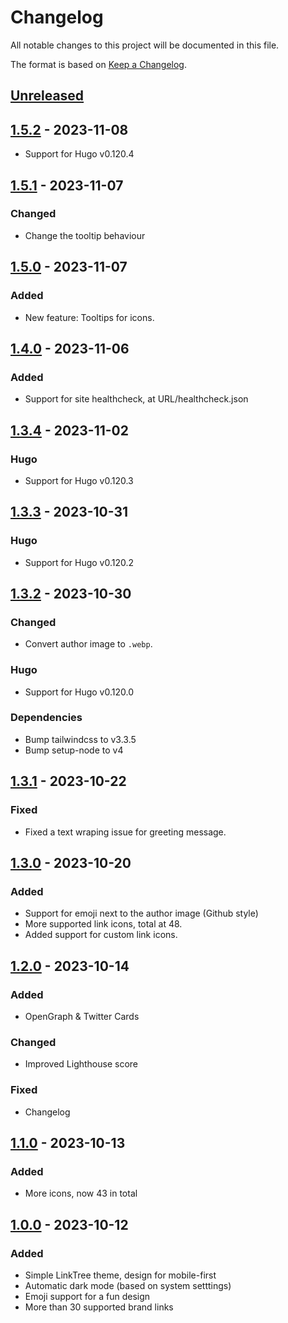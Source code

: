 # Changelog

All notable changes to this project will be documented in this file.

The format is based on [Keep a Changelog](https://keepachangelog.com/en/1.1.0/).

## [Unreleased]

## [1.5.2] - 2023-11-08
- Support for Hugo v0.120.4

## [1.5.1] - 2023-11-07

### Changed
- Change the tooltip behaviour

## [1.5.0] - 2023-11-07

### Added
- New feature: Tooltips for icons.

## [1.4.0] - 2023-11-06

### Added
- Support for site healthcheck, at URL/healthcheck.json

## [1.3.4] - 2023-11-02

### Hugo
- Support for Hugo v0.120.3

## [1.3.3] - 2023-10-31

### Hugo
- Support for Hugo v0.120.2

## [1.3.2] - 2023-10-30

### Changed
- Convert author image to `.webp`.

### Hugo
- Support for Hugo v0.120.0

### Dependencies
- Bump tailwindcss to v3.3.5
- Bump setup-node to v4

## [1.3.1] - 2023-10-22

### Fixed
- Fixed a text wraping issue for greeting message.

## [1.3.0] - 2023-10-20

### Added
- Support for emoji next to the author image (Github style)
- More supported link icons, total at 48.
- Added support for custom link icons.

## [1.2.0] - 2023-10-14

### Added
- OpenGraph & Twitter Cards

### Changed
- Improved Lighthouse score

### Fixed
- Changelog

## [1.1.0] - 2023-10-13

### Added
- More icons, now 43 in total

## [1.0.0] - 2023-10-12

### Added
- Simple LinkTree theme, design for mobile-first
- Automatic dark mode (based on system setttings)
- Emoji support for a fun design
- More than 30 supported brand links

[unreleased]: https://github.com/Chrede88/L1nkr/compare/v1.5.2...HEAD
[1.5.2]: https://github.com/Chrede88/L1nkr/compare/v1.5.1...v1.5.2
[1.5.1]: https://github.com/Chrede88/L1nkr/compare/v1.5.0...v1.5.1
[1.5.0]: https://github.com/Chrede88/L1nkr/compare/v1.4.0...v1.5.0
[1.4.0]: https://github.com/Chrede88/L1nkr/compare/v1.3.4...v1.4.0
[1.3.4]: https://github.com/Chrede88/L1nkr/compare/v1.3.3...v1.3.4
[1.3.3]: https://github.com/Chrede88/L1nkr/compare/v1.3.2...v1.3.3
[1.3.2]: https://github.com/Chrede88/L1nkr/compare/v1.3.1...v1.3.2
[1.3.1]: https://github.com/Chrede88/L1nkr/compare/v1.3.0...v1.3.1
[1.3.0]: https://github.com/Chrede88/L1nkr/compare/v1.2.0...v1.3.0
[1.2.0]: https://github.com/Chrede88/L1nkr/compare/v1.1.0...v1.2.0
[1.1.0]: https://github.com/Chrede88/L1nkr/compare/v1.0.0...v1.1.0
[1.0.0]: https://github.com/Chrede88/L1nkr/releases/tag/v1.0.0
